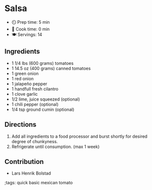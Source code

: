 # Salsa

- ⏲️ Prep time: 5 min
- 🍳 Cook time: 0 min
- 🍽️ Servings: 14

## Ingredients

- 1 1/4 lbs (600 grams) tomatoes
- 1 14.5 oz (400 grams) canned tomatoes
- 1 green onion
- 1 red onion
- 1 jalapeño pepper
- 1 handfull fresh cilantro
- 1 clove garlic
- 1/2 lime, juice squeezed (optional)
- 1 chili pepper (optional)
- 1/4 tsp ground cumin (optional)

## Directions

1. Add all ingredients to a food processor and burst shortly for desired degree of chunkyness.
2. Refrigerate until consumption. (max 1 week)

## Contribution

- Lars Henrik Bolstad

;tags: quick basic mexican tomato
